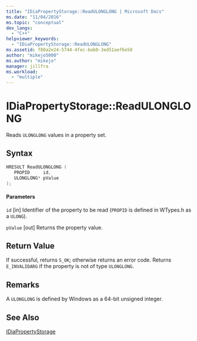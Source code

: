 ```yaml
---
title: "IDiaPropertyStorage::ReadULONGLONG | Microsoft Docs"
ms.date: "11/04/2016"
ms.topic: "conceptual"
dev_langs:
  - "C++"
helpviewer_keywords:
  - "IDiaPropertyStorage::ReadULONGLONG"
ms.assetid: f80a2e24-5744-4fec-bab0-3ed51aef6e58
author: "mikejo5000"
ms.author: "mikejo"
manager: jillfra
ms.workload:
  - "multiple"
---
```

# IDiaPropertyStorage::ReadULONGLONG
Reads `ULONGLONG` values in a property set.

## Syntax

```C++
HRESULT ReadULONGLONG ( 
   PROPID     id,
   ULONGLONG* pValue
);
```

#### Parameters
 `id`
 [in] Identifier of the property to be read (`PROPID` is defined in WTypes.h as a `ULONG`).

 `pValue`
 [out] Returns the property value.

## Return Value
 If successful, returns `S_OK`; otherwise returns an error code. Returns `E_INVALIDARG` if the property is not of type `ULONGLONG`.

## Remarks
 A `ULONGLONG` is defined by Windows as a 64-bit unsigned integer.

## See Also
 [IDiaPropertyStorage](../../debugger/debug-interface-access/idiapropertystorage.md)